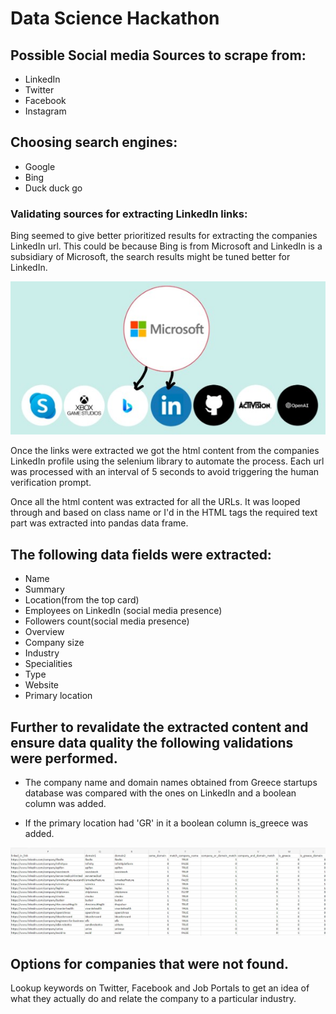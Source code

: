 # Data Science Hackathon
## Possible Social media Sources to scrape from:
* LinkedIn
* Twitter
* Facebook
* Instagram

## Choosing search engines:
* Google
* Bing
* Duck duck go

### Validating sources for extracting LinkedIn links:
Bing seemed to give better prioritized results for extracting the companies LinkedIn url. This could be because Bing is from Microsoft and LinkedIn is a subsidiary of Microsoft, the search results might be tuned better for LinkedIn.

<p align="center">
  <img src="https://github.com/paul2596/Data-Science-Hackathon/blob/main/img/linkedIn_bing_microsoft.jpg" width="650" alt="alt text">
</p>

Once the links were extracted we got the html content from the companies LinkedIn profile using the selenium library to automate the process.
Each url was processed with an interval of 5 seconds to avoid triggering the human verification prompt.

Once all the html content was extracted for all the URLs. It was looped through and based on class name or I'd in the HTML tags the required text part was extracted into pandas data frame.

## The following data fields were extracted:
* Name
* Summary
* Location(from the top card)
* Employees on LinkedIn (social media presence)
* Followers count(social media presence)
* Overview 
* Company size
* Industry
* Specialities
* Type
* Website
* Primary location


## Further to revalidate the extracted content and ensure data quality the following validations were performed.

* The company name and domain names obtained from Greece startups database was compared with the ones on LinkedIn and a boolean column was added.

* If the primary location had 'GR' in it a boolean column is_greece was added.

<p align="center">
  <img src="https://github.com/paul2596/Data-Science-Hackathon/blob/main/img/linkedInValidation.jpg" width="950" alt="alt text">
</p>

## Options for companies that were not found.
Lookup keywords on Twitter, Facebook and Job Portals to get an idea of what they actually do and relate the company to a particular industry.

